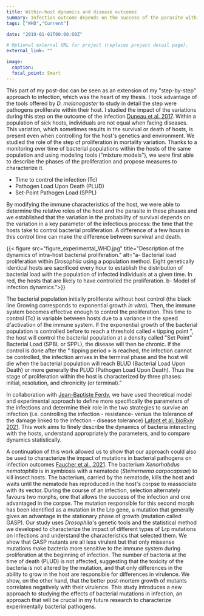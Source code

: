```yaml
---
title: Within-host dynamics and disease outcomes
summary: Infection outcome depends on the success of the parasite within its host. With theoretical and empirical approaches, we study what influences pathogen dynamics and its implication on symptoms.
tags: ["WHD","Current"]

date: "2019-01-01T00:00:00Z"

# Optional external URL for project (replaces project detail page).
external_link: ""

image:
  caption:
  focal_point: Smart
---
```


This part of my post-doc can be seen as an extension of my "step-by-step" approach to infection, which was the heart of my thesis. I took advantage of the tools offered by <i>D. melanogaster</i> to study in detail the step were pathogens proliferate within their host. I studied the impact of the variations during this step on the outcome of the infection [Duneau et al. 2017](Duneau_eLife_2017).
Within a population of sick hosts, individuals are not equal when facing diseases. This variation, which sometimes results in the survival or death of hosts, is present even when controlling for the host's genetics and environment. We studied the role of the step of proliferation in mortality variation. Thanks to a monitoring over time of bacterial populations within the hosts of the same population and using modeling tools ("mixture models"), we were first able to describe the phases of the proliferation and propose measures to characterize it. 

* Time to control the infection (Tc)
* Pathogen Load Upon Death (PLUD)
* Set-Point Pathogen Load (SPPL)

By modifying the immune characteristics of the host, we were able to determine the relative roles of the host and the parasite in these phases and we established that the variation in the probability of survival depends on the variation in a key parameter of the infectious process: the time that the hosts take to control bacterial proliferation. A difference of a few hours in this control time can make the difference between survival and death. 

{{< figure src="figure_experimental_WHD.jpg" title="Description of the dynamics of intra-host bacterial proliferation." alt="a- Bacterial load proliferation within <i>Drosophila</i> using a population method. Eight genetically identical hosts are sacrificed every hour to establish the distribution of bacterial load with the population of infected individuals at a given time. In red, the hosts that are likely to have controlled the proliferation. b- Model of infection dynamics.">}}

 The bacterial population initially proliferate without host control (the black line Growing corresponds to exponential growth <i>in vitro</i>). Then, the immune system becomes effective enough to control the proliferation. This time to control (Tc) is variable between hosts due to a variance in the speed d'activation of the immune system. If the exponential growth of the bacterial population is controlled before to reach a threshold called « tipping point ", the host will control the bacterial population at a density called "Set Point" Bacterial Load (SPBL or SPPL), the disease will then be chronic. If the control is done after the " tipping period » is reached, the infection cannot be controlled, the infection arrives in the terminal phase and the host will die when the bacterial population will reach BLUD (Bacterial Load Upon Death) or more generally the PLUD (Pathogen Load Upon Death). Thus the stage of proliferation within the host is characterized by three phases: initial, resolution, and chronicity (or terminal)." 

In collaboration with [Jean-Baptiste Ferdy](https://edb.cnrs.fr/annuaire/jean-baptiste-ferdy/), we have used theoretical model and experimental approach to define more specifically the parameters of the infections and determine their role in the two strategies to survive an infection (i.e. controlling the infection - resistance- versus the tolerance of the damage linked to the infection - disease tolerance) [Lafont et al. bioRxiv 2021](https://www.biorxiv.org/content/10.1101/2021.10.19.464998v2.external-links.html). This work aims to finely describe the dynamics of bacteria interacting with the hosts, understand appropriately the parameters, and to compare dynamics statistically.

A continuation of this work allowed us to show that our approach could also be used to characterize the impact of mutations in bacterial pathogens on infection outcomes [Faucher et al., 2021](Faucher_mBio_2020.pdf). The bacterium <i>Xenorhabdus nematophila</i> is in symbiosis with a nematode (<i>Steinernema carpocapsae</i>) to kill insect hosts. The bacterium, carried by the nematode, kills the host and waits until the nematode has reproduced in the host's corpse to reassociate with its vector. During the course of an infection, selection alternately favours two morphs, one that allows the success of the infection and one advantaged in the corpse. The mutation responsible for this second morph has been identified as a mutation in the Lrp gene, a mutation that generally gives an advantage in the stationary phase of growth (mutation called GASP). Our study uses <i>Drosophila</i>'s genetic tools  and the statistical method we developed to characterize the impact of different types of Lrp mutations on infections and understand the characteristics that selected them. We show that GASP mutants are all less virulent but that only missense mutations make bacteria more sensitive to the immune system during proliferation at the beginning of infection. The number of bacteria at the time of death (PLUD) is not affected, suggesting that the toxicity of the bacteria is not altered by the mutation, and that only differences in the ability to grow in the host are responsible for differences in virulence. We show, on the other hand, that the better post-mortem growth of mutants correlates negatively with their virulence. This study introduces a new approach to studying the effects of bacterial mutations in infection, an approach that will be crucial in my future research to characterize experimentally bacterial pathogens.
